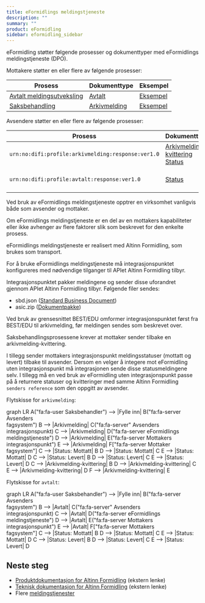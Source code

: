 ```yaml
---
title: eFormidlings meldingstjeneste
description: ""
summary: ""
product: eFormidling
sidebar: eformidling_sidebar
---
```


eFormidling støtter følgende prosesser og dokumenttyper med eFormidlings meldingstjeneste (DPO).

Mottakere støtter en eller flere av følgende prosesser:

| **Prosess**                                              | **Dokumenttype**                              | **Eksempel**                           |
|----------------------------------------------------------|-----------------------------------------------|----------------------------------------|
| [Avtalt meldingsutveksling](../../Funksjonalitet/avtalt) | [Avtalt](../Dokumenttyper/avtalt)             | [Eksempel](../Eksempel/avtalt)         |
| [Saksbehandling](../../Funksjonalitet/saksbehandling)    | [Arkivmelding](../Dokumenttyper/arkivmelding) | [Eksempel](../Eksempel/saksbehandling) |

Avsendere støtter en eller flere av følgende prosesser:

| **Prosess**                                        | **Dokumenttype**                                                                                        | **Eksempel**       |
|----------------------------------------------------|---------------------------------------------------------------------------------------------------------|--------------------|
| `urn:no:difi:profile:arkivmelding:response:ver1.0` | [Arkivmelding-kvittering](../Dokumenttyper/arkivmeldingkvittering)<br>[Status](../Dokumenttyper/status) | Se eksemplene over |
| `urn:no:difi:profile:avtalt:response:ver1.0`       | [Status](../Dokumenttyper/status)                                                                       | Se eksemplene over |

Ved bruk av eFormidlings meldingstjeneste opptrer en virksomhet vanligvis både som avsender og mottaker.

Om eFormidlings meldingstjeneste er en del av en mottakers kapabiliteter eller ikke avhenger av flere faktorer slik som
beskrevet for den enkelte prosess.

eFormidlings meldingstjeneste er realisert med Altinn Formidling, som brukes som transport.

For å bruke eFormidlings meldingstjeneste må integrasjonspunktet konfigureres med nødvendige tilganger til APIet
Altinn Formidling tilbyr.

Integrasjonspunktet pakker meldingene og sender disse uforandret gjennom APIet Altinn Formidling tilbyr. Følgende filer
sendes:

- sbd.json ([Standard Business Document](../Dokumenttyper/standard_sbd))
- asic.zip ([Dokumentpakke](../Dokumenttyper/standard_dokumentpakke))

Ved bruk av grensesnittet BEST/EDU omformer integrasjonspunktet først fra BEST/EDU til arkivmelding, før meldingen
sendes som beskrevet over.

Saksbehandlingsprosessene krever at mottaker sender tilbake en arkivmelding-kvittering.

I tillegg sender mottakers integrasjonspunkt meldingsstatuser (mottatt og levert) tilbake til avsender. Dersom en velger
å integere mot eFormidling uten integrasjonspunkt må integrasjonen sende disse statusmeldingene selv. I tillegg må en
ved bruk av eFormidling uten integrasjonspunkt passe på å returnere statuser og kvitteringer med samme Altinn Formidling
`senders reference` som den oppgitt av avsender.

Flytskisse for `arkivmelding`:
<div class="mermaid">
graph LR
A("fa:fa-user Saksbehandler") --> |Fylle inn| B("fa:fa-server Avsenders<br>fagsystem")
B --> |Arkivmelding| C("fa:fa-server" Avsenders<br>integrasjonspunkt)
C --> |Arkivmelding| D("fa:fa-server eFormidlings meldingstjeneste")
D --> |Arkivmelding| E("fa:fa-server Mottakers<br>integrasjonspunkt")
E --> |Arkivmelding| F["fa:fa-server Mottaker<br>fagsystem"]
C --> |Status: Mottatt| B
D --> |Status: Mottatt| C
E --> |Status: Mottatt| D
C --> |Status: Levert| B
D --> |Status: Levert| C
E --> |Status: Levert| D
C --> |Arkivmelding-kvittering| B
D --> |Arkivmelding-kvittering| C
E --> |Arkivmelding-kvittering| D
F --> |Arkivmelding-kvittering| E
</div>

Flytskisse for `avtalt`:
<div class="mermaid">
graph LR
A("fa:fa-user Saksbehandler") --> |Fylle inn| B("fa:fa-server Avsenders<br>fagsystem")
B --> |Avtalt| C("fa:fa-server" Avsenders<br>integrasjonspunkt)
C --> |Avtalt| D("fa:fa-server eFormidlings meldingstjeneste")
D --> |Avtalt| E("fa:fa-server Mottakers<br>integrasjonspunkt")
E --> |Avtalt| F["fa:fa-server Mottakers<br>fagsystem"]
C --> |Status: Mottatt| B
D --> |Status: Mottatt| C
E --> |Status: Mottatt| D
C --> |Status: Levert| B
D --> |Status: Levert| C
E --> |Status: Levert| D
</div>

## Neste steg

- [Produktdokumentasjon for Altinn Formidling](https://www.altinndigital.no/produkter/sending-av-dokumenter/) (ekstern lenke)
- [Teknisk dokumentasjon for Altinn Formidling](https://altinn.github.io/docs/utviklingsguider/sending-av-dokumenter/) (ekstern lenke)
- Flere [meldingstjenester](./)
